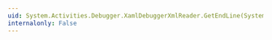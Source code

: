 ```yaml
---
uid: System.Activities.Debugger.XamlDebuggerXmlReader.GetEndLine(System.Object)
internalonly: False
---
```

